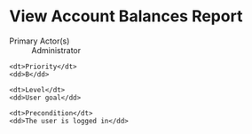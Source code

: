 # View Account Balances Report #

<dl class="use-case-properties">
	<dt>Primary Actor(s)</dt>
	<dd>Administrator</dd>

	<dt>Priority</dt>
	<dd>B</dd>

	<dt>Level</dt>
	<dd>User goal</dd>

	<dt>Precondition</dt>
	<dd>The user is logged in</dd>
</dl>